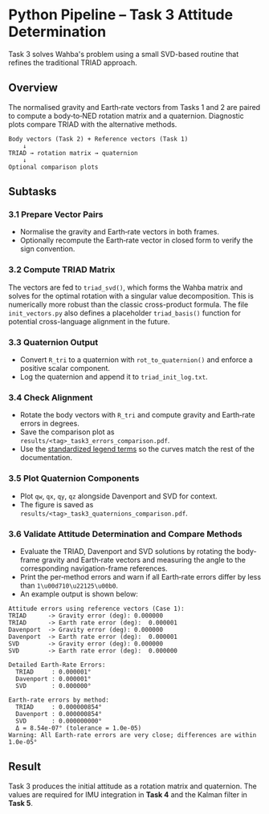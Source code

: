 # Python Pipeline – Task 3 Attitude Determination

Task 3 solves Wahba's problem using a small SVD-based routine that refines the traditional TRIAD approach.

## Overview

The normalised gravity and Earth‑rate vectors from Tasks 1 and 2 are paired to compute a body‑to‑NED rotation matrix and a quaternion.  Diagnostic plots compare TRIAD with the alternative methods.

```text
Body vectors (Task 2) + Reference vectors (Task 1)
    ↓
TRIAD → rotation matrix → quaternion
    ↓
Optional comparison plots
```

## Subtasks

### 3.1 Prepare Vector Pairs
- Normalise the gravity and Earth‑rate vectors in both frames.
- Optionally recompute the Earth‑rate vector in closed form to verify the sign convention.

### 3.2 Compute TRIAD Matrix
The vectors are fed to `triad_svd()`, which forms the Wahba matrix and
solves for the optimal rotation with a singular value decomposition.
This is numerically more robust than the classic cross-product formula.
The file `init_vectors.py` also defines a placeholder `triad_basis()`
function for potential cross-language alignment in the future.

### 3.3 Quaternion Output
- Convert `R_tri` to a quaternion with `rot_to_quaternion()` and enforce a positive scalar component.
- Log the quaternion and append it to `triad_init_log.txt`.

### 3.4 Check Alignment
- Rotate the body vectors with `R_tri` and compute gravity and Earth‑rate errors in degrees.
- Save the comparison plot as `results/<tag>_task3_errors_comparison.pdf`.
- Use the [standardized legend terms](../PlottingChecklist.md#standardized-legend-terms) so the curves match the rest of the documentation.

### 3.5 Plot Quaternion Components
- Plot `qw`, `qx`, `qy`, `qz` alongside Davenport and SVD for context.
- The figure is saved as `results/<tag>_task3_quaternions_comparison.pdf`.

### 3.6 Validate Attitude Determination and Compare Methods
- Evaluate the TRIAD, Davenport and SVD solutions by rotating the body-frame gravity
  and Earth‑rate vectors and measuring the angle to the corresponding navigation-frame
  references.
- Print the per‑method errors and warn if all Earth‑rate errors differ by less than
  `1\u00d710\u22125\u00b0`.
- An example output is shown below:

```text
Attitude errors using reference vectors (Case 1):
TRIAD      -> Gravity error (deg): 0.000000
TRIAD      -> Earth rate error (deg):  0.000001
Davenport  -> Gravity error (deg): 0.000000
Davenport  -> Earth rate error (deg):  0.000001
SVD        -> Gravity error (deg): 0.000000
SVD        -> Earth rate error (deg):  0.000000

Detailed Earth-Rate Errors:
  TRIAD     : 0.000001°
  Davenport : 0.000001°
  SVD       : 0.000000°

Earth-rate errors by method:
  TRIAD     : 0.000000854°
  Davenport : 0.000000854°
  SVD       : 0.000000000°
  Δ = 8.54e-07° (tolerance = 1.0e-05)
Warning: All Earth-rate errors are very close; differences are within 1.0e-05°
```


## Result

Task 3 produces the initial attitude as a rotation matrix and quaternion.  The values are required for IMU integration in **Task 4** and the Kalman filter in **Task 5**.
